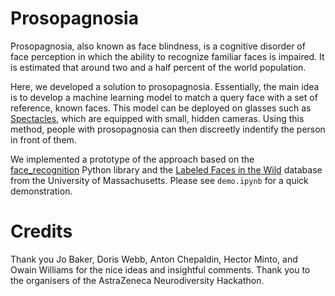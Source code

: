 # Prosopagnosia
Prosopagnosia, also known as face blindness, is a cognitive disorder of face perception in which the ability to recognize familiar faces is impaired. It is estimated that  around two and a half percent of the world population.

Here, we developed a solution to prosopagnosia. Essentially, the main idea is to develop a machine learning model to match a query face with a set of reference, known faces. This model can be deployed on glasses such as [Spectacles](https://www.spectacles.com/uk/), which are equipped with small, hidden cameras. Using this method, people with prosopagnosia can then discreetly indentify the person in front of them.

We implemented a prototype of the approach based on the [face_recognition](https://github.com/ageitgey/face_recognition) Python library and the [Labeled Faces in the Wild](http://vis-www.cs.umass.edu/lfw/) database from the University of Massachusetts. Please see `demo.ipynb` for a quick demonstration.

# Credits
Thank you Jo Baker, Doris Webb, Anton Chepaldin, Hector Minto, and Owain Williams for the nice ideas and insightful comments. Thank you to the organisers of the AstraZeneca Neurodiversity Hackathon.
